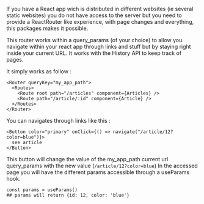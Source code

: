 If you have a React app wich is distributed in different websites (ie several static websites) you do not have access to the server but you need to provide a ReactRouter like experience, with page changes and everything, this packages makes it possible.

This router works within a query_params (of your choice) to allow you navigate within your react app through links and stuff but by staying right inside your current URL. It works with the History API to keep track of pages.

It simply works as follow :

```Ts
<Router queryKey="my_app_path">
  <Routes>
    <Route root path="/articles" component={Articles} />
    <Route path="/article/:id" component={Article} />
  </Routes>
</Router>
```

You can navigates through links like this : 

```Ts
<Button color="primary" onClick={() => navigate("/article/12?color=blue")}>
  see article
</Button>
```

This button will change the value of the my_app_path current url query_params with the new value (`/article/12?color=blue`)
In the accessed page you will have the different params accessible through a useParams hook. 

```Ts
const params = useParams()
## params will return {id: 12, color: 'blue'}
```
